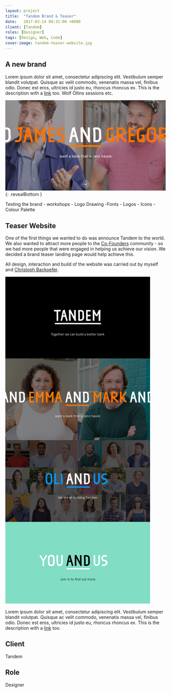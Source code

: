 ```yaml
---
layout: project
title:  "Tandem Brand & Teaser"
date:   2017-03-14 09:31:00 +0000
client: [Tandem]
roles: [Designer]
tags: [Design, Web, Code]
cover-image: tandem-teaser-website.jpg
---
```


## A new brand

Lorem ipsum dolor sit amet, consectetur adipiscing elit. Vestibulum semper blandit volutpat. Quisque ac velit commodo, venenatis massa vel, finibus odio. Donec est eros, ultricies id justo eu, rhoncus rhoncus ex. This is the description with a [link](/link/) too. Wolf Ollins sessions etc.

![Inline image](../assets/img/cover/tandem-teaser-website.jpg){: .revealBottom }
<!-- <div class="img"><img src="../assets/img/cover/tandem-teaser-website.jpg" alt=""></div> -->


Testing the brand - workshops - Logo Drawing -Fonts - Logos - Icons - Colour Palette

## Teaser Website

One of the first things we wanted to do was announce Tandem to the world. We also wanted to attract more people to the [Co-Founders](/) community - so we had more people that were engaged in helping us achieve our vision. We decided a brand teaser landing page would help achieve this.

All design, interaction and build of the website was carried out by myself and [Christoph Backoefer](http://backoefer.com).

<!-- ![Alt tag](../assets/img/tdm-teaser-website/tdm-teaser-desktop.jpg) -->

<div class="img revealBottom"><img src="../assets/img/tdm-teaser-website/tdm-teaser-desktop.jpg" alt=""></div>

Lorem ipsum dolor sit amet, consectetur adipiscing elit. Vestibulum semper blandit volutpat. Quisque ac velit commodo, venenatis massa vel, finibus odio. Donec est eros, ultricies id justo eu, rhoncus rhoncus ex. This is the description with a [link](/link/) too.

## Client

Tandem

## Role

Designer